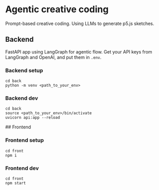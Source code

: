 # Agentic creative coding

Prompt-based creative coding. Using LLMs to generate p5.js sketches.

## Backend

FastAPI app using LangGraph for agentic flow. Get your API keys from LangGraph and OpenAI, and put them in `.env`. 

### Backend setup

```
cd back
python -m venv <path_to_your_env>

```

### Backend dev

```
cd back
source <path_to_your_env>/bin/activate
uvicorn api:app --reload
```

## Frontend

### Frontend setup

```
cd front
npm i
```

### Frontend dev

```
cd front
npm start
```

